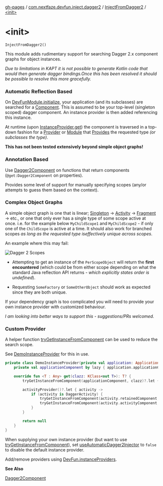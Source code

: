 [gh-pages](../../index.md) / [com.nextfaze.devfun.inject.dagger2](../index.md) / [InjectFromDagger2](index.md) / [&lt;init&gt;](./-init-.md)

# &lt;init&gt;

`InjectFromDagger2()`

This module adds rudimentary support for searching Dagger 2.x component graphs for object instances.

*Due to limitations in KAPT it is not possible to generate Kotlin code that would then generate dagger bindings.Once this has been resolved it should be possible to resolve this more gracefully.*

### Automatic Reflection Based

On [DevFunModule.initialize](../../com.nextfaze.devfun.core/-dev-fun-module/initialize.md), your application (and its subclasses) are searched for a [Component](#). This is assumed
to be your top-level (singleton scoped) dagger component. An instance provider is then added referencing this instance.

At runtime (upon [InstanceProvider.get](../../com.nextfaze.devfun.inject/-instance-provider/get.md)) the component is traversed in a top-down fashion for a [Provider](#) or [Module](#)
that [Provides](#) the requested type *(or subclasses the type)*.

**This has not been tested extensively beyond simple object graphs!**

### Annotation Based

Use [Dagger2Component](../../com.nextfaze.devfun.annotations/-dagger2-component/index.md) on functions that return components (`@get:Dagger2Component` on properties).

Provides some level of support for manually specifying scopes (any/or attempts to guess them based on the context).

### Complex Object Graphs

A simple object graph is one that is linear; [Singleton](#) -&gt; [Activity](https://developer.android.com/reference/android/app/Activity.html) -&gt; [Fragment](https://developer.android.com/reference/android/app/Fragment.html) -&gt; etc., or one that only ever
has a single type of some scope active at once. i.e. for the example below `MyChildScope1` and `MyChildScope2` - if
only one of the `ChildScope` is active at a time. It should also work for branched scopes *as long as the requested type iseffectively unique across scopes*.

An example where this may fail:

![Dagger 2 Scopes](https://github.com/NextFaze/dev-fun/raw/gh-pages/assets/uml/dagger2-scopes.png)

* Attempting to get an instance of the `PerScopeObject` will return the **first encountered** (which could be from
either scope depending on what the standard Java reflection API returns - *which explicitly states order is undefined*).

* Requesting `SomeFactory` or `SomeOtherObject` should work as expected since they are both unique.

If your dependency graph is too complicated you will need to provide your own instance provider with customized behaviour.

*I am looking into better ways to support this - suggestions/PRs welcomed.*

### Custom Provider

A helper function [tryGetInstanceFromComponent](../try-get-instance-from-component.md) can be used to reduce the search scope.

See [DemoInstanceProvider](https://github.com/NextFaze/dev-fun/tree/master/demo/src/debug/java/com/nextfaze/devfun/demo/devfun/DevFun.kt#L33) for this in use.

``` kotlin
private class DemoInstanceProvider(private val application: Application, private val activityProvider: ActivityProvider) : InstanceProvider {
    private val applicationComponent by lazy { application.applicationComponent!! }

    override fun <T : Any> get(clazz: KClass<out T>): T? {
        tryGetInstanceFromComponent(applicationComponent, clazz)?.let { return it }

        activityProvider()?.let { activity ->
            if (activity is DaggerActivity) {
                tryGetInstanceFromComponent(activity.retainedComponent, clazz)?.let { return it }
                tryGetInstanceFromComponent(activity.activityComponent, clazz)?.let { return it }
            }
        }

        return null
    }
}
```

When supplying your own instance provider (but want to use [tryGetInstanceFromComponent](../try-get-instance-from-component.md)), set
[useAutomaticDagger2Injector](../use-automatic-dagger2-injector.md) to `false` to disable the default instance provider.

Add/remove providers using [DevFun.instanceProviders](../../com.nextfaze.devfun.core/-dev-fun/instance-providers.md).

**See Also**

[Dagger2Component](../../com.nextfaze.devfun.annotations/-dagger2-component/index.md)


